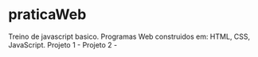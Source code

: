 # praticaWeb
Treino de javascript basico.
Programas Web construidos em: HTML, CSS, JavaScript. 
Projeto 1 - 
Projeto 2 - 
